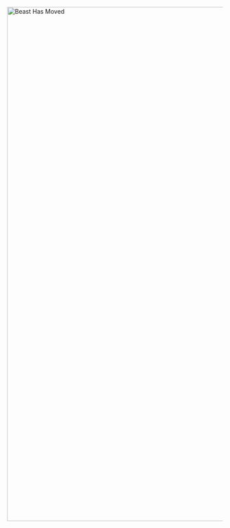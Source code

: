 <a href="https://github.com/boostorg/beast"><img width="880" height = "1200" alt = "Beast Has Moved"
    src="https://raw.githubusercontent.com/vinniefalco/beast/moved/moved.jpg"></a>
